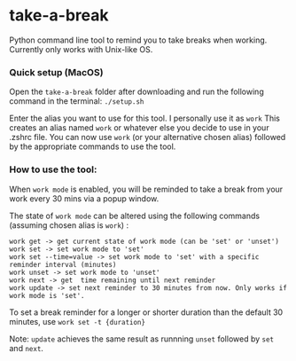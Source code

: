 # take-a-break

Python command line tool to remind you to take breaks when working. Currently only works with Unix-like OS.

### Quick setup (MacOS)

Open the `take-a-break` folder after downloading and run the following command in the terminal: `./setup.sh`

Enter the alias you want to use for this tool. I personally use it as `work`
This creates an alias named `work` or whatever else you decide to use in your .zshrc file. You can now use `work` (or your alternative chosen alias) followed by the appropriate commands to use the tool.

### How to use the tool:

When `work mode` is enabled, you will be reminded to take a break from your work every 30 mins via a popup window.

The state of `work mode` can be altered using the following commands (assuming chosen alias is `work`) :

```
work get -> get current state of work mode (can be 'set' or 'unset')
work set -> set work mode to 'set'
work set --time=value -> set work mode to 'set' with a specific reminder interval (minutes)
work unset -> set work mode to 'unset'
work next -> get  time remaining until next reminder
work update -> set next reminder to 30 minutes from now. Only works if work mode is 'set'.
```

To set a break reminder for a longer or shorter duration than the default 30 minutes, use `work set -t {duration}`

Note: `update` achieves the same result as runnning `unset` followed by `set` and `next`.
